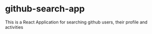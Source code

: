 # github-search-app
This is a React Application for searching github users, their profile and activities
